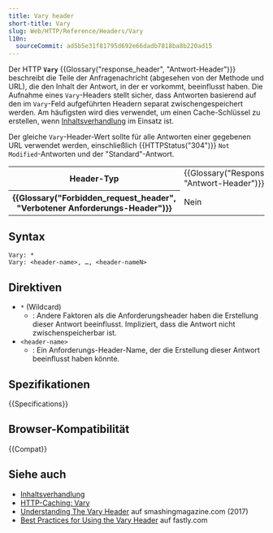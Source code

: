 ```yaml
---
title: Vary header
short-title: Vary
slug: Web/HTTP/Reference/Headers/Vary
l10n:
  sourceCommit: ad5b5e31f81795d692e66dadb7818ba8b220ad15
---
```


Der HTTP **`Vary`** {{Glossary("response_header", "Antwort-Header")}} beschreibt die Teile der Anfragenachricht (abgesehen von der Methode und URL), die den Inhalt der Antwort, in der er vorkommt, beeinflusst haben.
Die Aufnahme eines `Vary`-Headers stellt sicher, dass Antworten basierend auf den im `Vary`-Feld aufgeführten Headern separat zwischengespeichert werden.
Am häufigsten wird dies verwendet, um einen Cache-Schlüssel zu erstellen, wenn [Inhaltsverhandlung](/de/docs/Web/HTTP/Guides/Content_negotiation) im Einsatz ist.

Der gleiche `Vary`-Header-Wert sollte für alle Antworten einer gegebenen URL verwendet werden, einschließlich {{HTTPStatus("304")}} `Not Modified`-Antworten und der "Standard"-Antwort.

<table class="properties">
  <tbody>
    <tr>
      <th scope="row">Header-Typ</th>
      <td>{{Glossary("Response_header", "Antwort-Header")}}</td>
    </tr>
    <tr>
      <th scope="row">{{Glossary("Forbidden_request_header", "Verbotener Anforderungs-Header")}}</th>
      <td>Nein</td>
    </tr>
  </tbody>
</table>

## Syntax

```http
Vary: *
Vary: <header-name>, …, <header-nameN>
```

## Direktiven

- `*` (Wildcard)
  - : Andere Faktoren als die Anforderungsheader haben die Erstellung dieser Antwort beeinflusst. Impliziert, dass die Antwort nicht zwischenspeicherbar ist.
- `<header-name>`
  - : Ein Anforderungs-Header-Name, der die Erstellung dieser Antwort beeinflusst haben könnte.

## Spezifikationen

{{Specifications}}

## Browser-Kompatibilität

{{Compat}}

## Siehe auch

- [Inhaltsverhandlung](/de/docs/Web/HTTP/Guides/Content_negotiation)
- [HTTP-Caching: Vary](/de/docs/Web/HTTP/Guides/Caching#vary)
- [Understanding The Vary Header](https://www.smashingmagazine.com/2017/11/understanding-vary-header/) auf smashingmagazine.com (2017)
- [Best Practices for Using the Vary Header](https://www.fastly.com/blog/best-practices-using-vary-header) auf fastly.com
